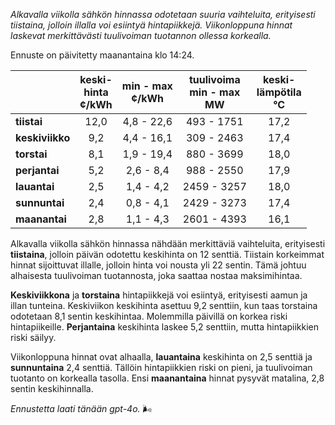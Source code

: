 *Alkavalla viikolla sähkön hinnassa odotetaan suuria vaihteluita, erityisesti tiistaina, jolloin illalla voi esiintyä hintapiikkejä. Viikonloppuna hinnat laskevat merkittävästi tuulivoiman tuotannon ollessa korkealla.*

Ennuste on päivitetty maanantaina klo 14:24.

|               | keski-<br>hinta<br>¢/kWh | min - max<br>¢/kWh | tuulivoima<br>min - max<br>MW | keski-<br>lämpötila<br>°C |
|:-------------|:----------------:|:----------------:|:-------------:|:-------------:|
| **tiistai**     | 12,0                   | 4,8 - 22,6          | 493 - 1751          | 17,2                   |
| **keskiviikko** | 9,2                    | 4,4 - 16,1          | 309 - 2463          | 17,4                   |
| **torstai**     | 8,1                    | 1,9 - 19,4          | 880 - 3699          | 18,0                   |
| **perjantai**   | 5,2                    | 2,6 - 8,4           | 988 - 2550          | 17,9                   |
| **lauantai**    | 2,5                    | 1,4 - 4,2           | 2459 - 3257         | 18,0                   |
| **sunnuntai**   | 2,4                    | 0,8 - 4,1           | 2429 - 3273         | 17,4                   |
| **maanantai**   | 2,8                    | 1,1 - 4,3           | 2601 - 4393         | 16,1                   |

Alkavalla viikolla sähkön hinnassa nähdään merkittäviä vaihteluita, erityisesti **tiistaina**, jolloin päivän odotettu keskihinta on 12 senttiä. Tiistain korkeimmat hinnat sijoittuvat illalle, jolloin hinta voi nousta yli 22 sentin. Tämä johtuu alhaisesta tuulivoiman tuotannosta, joka saattaa nostaa maksimihintaa. 

**Keskiviikkona** ja **torstaina** hintapiikkejä voi esiintyä, erityisesti aamun ja illan tunteina. Keskiviikon keskihinta asettuu 9,2 senttiin, kun taas torstaina odotetaan 8,1 sentin keskihintaa. Molemmilla päivillä on korkea riski hintapiikeille. **Perjantaina** keskihinta laskee 5,2 senttiin, mutta hintapiikkien riski säilyy.

Viikonloppuna hinnat ovat alhaalla, **lauantaina** keskihinta on 2,5 senttiä ja **sunnuntaina** 2,4 senttiä. Tällöin hintapiikkien riski on pieni, ja tuulivoiman tuotanto on korkealla tasolla. Ensi **maanantaina** hinnat pysyvät matalina, 2,8 sentin keskihinnalla.

*Ennustetta laati tänään gpt-4o.* 🌬️
